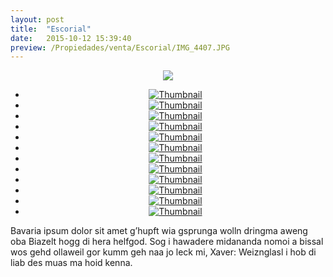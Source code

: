 ```yaml
---
layout: post
title:  "Escorial"
date:   2015-10-12 15:39:40
preview: /Propiedades/venta/Escorial/IMG_4407.JPG
---
```


<center>
	<div class="mainImg">
		<img src="/Edweb/Propiedades/venta/Escorial/IMG_4407.JPG" class="custom">
	</div>
	<!--aqui comienza las fotos pequeñas -->
	<ul class="thumbnails">
	  <li>
	    <a href="/Edweb/Propiedades/venta/Escorial/IMG_4407.JPG">
	      <img class="tumbnails" src="/Edweb/Propiedades/venta/Escorial/IMG_4407.JPG" alt="Thumbnail">
	    </a>
	  </li>
	  <li>
	    <a href="/Edweb/Propiedades/venta/Escorial/IMG_4397.JPG">
	      <img class="tumbnails" src="/Edweb/Propiedades/venta/Escorial/IMG_4397.JPG" alt="Thumbnail">
	    </a>
	  </li>
	  <li>
	    <a href="/Edweb/Propiedades/venta/Escorial/IMG_4398.JPG">
	      <img class="tumbnails" src="/Edweb/Propiedades/venta/Escorial/IMG_4398.JPG" alt="Thumbnail">
	    </a>
	  </li>
	  <li>
	    <a href="/Edweb/Propiedades/venta/Escorial/IMG_4399.JPG">
	      <img class="tumbnails" src="/Edweb/Propiedades/venta/Escorial/IMG_4399.JPG" alt="Thumbnail">
	    </a>
	  </li>
	  <li>
	    <a href="/Edweb/Propiedades/venta/Escorial/IMG_4400.JPG">
	      <img class="tumbnails" src="/Edweb/Propiedades/venta/Escorial/IMG_4400.JPG" alt="Thumbnail">
	    </a>
	  </li>
	  <li>
	    <a href="/Edweb/Propiedades/venta/Escorial/IMG_4401.JPG">
	      <img class="tumbnails" src="/Edweb/Propiedades/venta/Escorial/IMG_4401.JPG" alt="Thumbnail">
	    </a>
	  </li>
	  <li>
	    <a href="/Edweb/Propiedades/venta/Escorial/IMG_4402.JPG">
	      <img class="tumbnails" src="/Edweb/Propiedades/venta/Escorial/IMG_4402.JPG" alt="Thumbnail">
	    </a>
	  </li>
	  <li>
	    <a href="/Edweb/Propiedades/venta/Escorial/IMG_4403.JPG">
	      <img class="tumbnails" src="/Edweb/Propiedades/venta/Escorial/IMG_4403.JPG" alt="Thumbnail">
	    </a>
	  </li>
	  <li>
	    <a href="/Edweb/Propiedades/venta/Escorial/IMG_4404.JPG">
	      <img class="tumbnails" src="/Edweb/Propiedades/venta/Escorial/IMG_4404.JPG" alt="Thumbnail">
	    </a>
	  </li>
	  <li>
	    <a href="/Edweb/Propiedades/venta/Escorial/IMG_4405.JPG">
	      <img class="tumbnails" src="/Edweb/Propiedades/venta/Escorial/IMG_4405.JPG" alt="Thumbnail">
	    </a>
	  </li>
	  <li>
	    <a href="/Edweb/Propiedades/venta/Escorial/IMG_4406.JPG">
	      <img class="tumbnails" src="/Edweb/Propiedades/venta/Escorial/IMG_4406.JPG" alt="Thumbnail">
	    </a>
	  </li>
	  <li>
	    <a href="/Edweb/Propiedades/venta/Escorial/IMG_4408.JPG">
	      <img class="tumbnails" src="/Edweb/Propiedades/venta/Escorial/IMG_4408.JPG" alt="Thumbnail">
	    </a>
	  </li>
	</ul>
	<script src="https://ajax.googleapis.com/ajax/libs/jquery/1.9.1/jquery.min.js"></script>
	<script type="text/javascript" src="/Edweb/js/jquery.simpleGal.js"></script>
	<script>
		$(document).ready(function () {
			$('.thumbnails').simpleGal({
				mainImage: '.custom'
			});
		});
	</script>
</center>

Bavaria ipsum dolor sit amet g’hupft wia gsprunga wolln dringma aweng oba Biazelt hogg di hera helfgod. Sog i hawadere midananda nomoi a bissal wos gehd ollaweil gor kumm geh naa jo leck mi, Xaver: Weiznglasl i hob di liab des muas ma hoid kenna.
